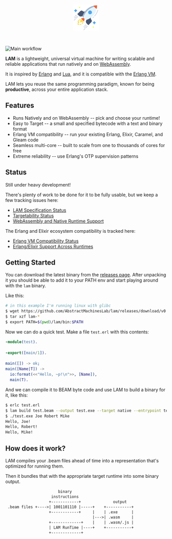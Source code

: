 <div align="center">
  <a href="https://lam.run/" target="_blank">
    <img width="80" src="https://raw.githubusercontent.com/AbstractMachinesLab/lam/main/docs/lam.png" alt="LAM logo">
  </a>
  <p>&nbsp;</p>
</div>

![Main workflow](https://github.com/AbstractMachinesLab/lam/workflows/Main%20workflow/badge.svg)

**LAM** is a lightweight, universal virtual machine for writing scalable and
reliable applications that run natively and on
[WebAssembly](https://webassembly.org).

It is inspired by [Erlang](https://erlang.org) and
[Lua](https://www.lua.org/start.html), and it is compatible with the [Erlang
VM](https://erlang.org).

LAM lets you reuse the same programming paradigm, known for being
**productive**, across your entire application stack.

## Features

* Runs Natively and on WebAssembly -- pick and choose your runtime!
* Easy to Target -- a small and specified bytecode with a text and binary format
* Erlang VM compatibility -- run your existing Erlang, Elixir, Caramel, and Gleam code
* Seamless multi-core -- built to scale from one to thousands of cores for free
* Extreme reliability -- use Erlang's OTP supervision patterns

## Status

Still under heavy development!

There's plenty of work to be done for it to be fully usable, but we keep a few
tracking issues here:

* [LAM Specification Status](https://github.com/AbstractMachinesLab/lam/issues/5)
* [Targetability Status](https://github.com/AbstractMachinesLab/lam/issues/7)
* [WebAssembly and Native Runtime Support](https://github.com/AbstractMachinesLab/lam/issues/8)

The Erlang and Elixir ecosystem compatibility is tracked here:
* [Erlang VM Compatibility Status](https://github.com/AbstractMachinesLab/lam/issues/4)
* [Erlang/Elixir Support Across Runtimes](https://github.com/AbstractMachinesLab/lam/issues/6)

## Getting Started

You can download the latest binary from the [releases
page](https://github.com/AbstractMachinesLab/lam/releases). After
unpacking it you should be able to add it to your PATH env and start playing
around with the `lam` binary.

Like this:

```sh
# in this example I'm running linux with glibc
$ wget https://github.com/AbstractMachinesLab/lam/releases/download/v0.0.7/lam-v0.0.7-x86_64-unknown-linux-gnu.tar.gz
$ tar xzf lam-*
$ export PATH=$(pwd)/lam/bin:$PATH
```

Now we can do a quick test. Make a file `test.erl` with this contents:

```erl
-module(test).

-export([main/1]).

main([]) -> ok;
main([Name|T]) ->
  io:format(<<"Hello, ~p!\n">>, [Name]),
  main(T).
```

And we can compile it to BEAM byte code and use LAM to build a binary for it,
like this:

```sh
$ erlc test.erl
$ lam build test.beam --output test.exe --target native --entrypoint test
$ ./test.exe Joe Robert Mike
Hello, Joe!
Hello, Robert!
Hello, Mike!
```

## How does it work?

LAM compiles your .beam files ahead of time into a representation that's
optimized for running them.

Then it bundles that with the appropriate target runtime into some binary
output.

```
                       binary
                    instructions
                   +------------+              output
 .beam files +---->| 1001101110 |-----+    +-----------+
                   +------------+     |    | .exe      |
                                      |--->| .wasm     |
                   +-------------+    |    | .wasm/.js |
                   | LAM RunTime |----+    +-----------+
                   +-------------+
```
